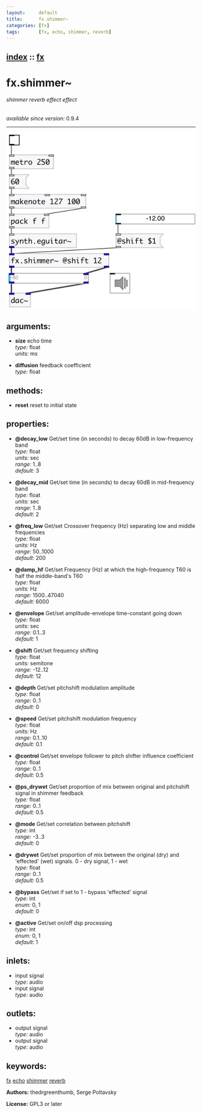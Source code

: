 ```yaml
---
layout:     default
title:      fx.shimmer~
categories: [fx]
tags:       [fx, echo, shimmer, reverb]
---
```

[index](index.html) :: [fx](category_fx.html)
---

# fx.shimmer~

###### shimmer reverb effect effect

*available since version:* 0.9.4

---




[![example](../examples/img/fx.shimmer~.jpg)](../examples/pd/fx.shimmer~.pd)



## arguments:

* **size**
echo time<br>
_type:_ float<br>
_units:_ ms<br>

* **diffusion**
feedback coefficient<br>
_type:_ float<br>



## methods:

* **reset**
reset to initial state<br>




## properties:

* **@decay_low** 
Get/set time (in seconds) to decay 60dB in low-frequency band<br>
_type:_ float<br>
_units:_ sec<br>
_range:_ 1..8<br>
_default:_ 3<br>

* **@decay_mid** 
Get/set time (in seconds) to decay 60dB in mid-frequency band<br>
_type:_ float<br>
_units:_ sec<br>
_range:_ 1..8<br>
_default:_ 2<br>

* **@freq_low** 
Get/set Crossover frequency (Hz) separating low and middle frequencies<br>
_type:_ float<br>
_units:_ Hz<br>
_range:_ 50..1000<br>
_default:_ 200<br>

* **@damp_hf** 
Get/set Frequency (Hz) at which the high-frequency T60 is half the middle-band&#39;s T60<br>
_type:_ float<br>
_units:_ Hz<br>
_range:_ 1500..47040<br>
_default:_ 6000<br>

* **@envelope** 
Get/set amplitude-envelope time-constant going down<br>
_type:_ float<br>
_units:_ sec<br>
_range:_ 0.1..3<br>
_default:_ 1<br>

* **@shift** 
Get/set frequency shifting<br>
_type:_ float<br>
_units:_ semitone<br>
_range:_ -12..12<br>
_default:_ 12<br>

* **@depth** 
Get/set pitchshift modulation amplitude<br>
_type:_ float<br>
_range:_ 0..1<br>
_default:_ 0<br>

* **@speed** 
Get/set pitchshift modulation frequency<br>
_type:_ float<br>
_units:_ Hz<br>
_range:_ 0.1..10<br>
_default:_ 0.1<br>

* **@control** 
Get/set envelope follower to pitch shifter influence coefficient<br>
_type:_ float<br>
_range:_ 0..1<br>
_default:_ 0.5<br>

* **@ps_drywet** 
Get/set proportion of mix between original and pitchshift signal in shimmer feedback<br>
_type:_ float<br>
_range:_ 0..1<br>
_default:_ 0.5<br>

* **@mode** 
Get/set correlation between pitchshift<br>
_type:_ int<br>
_range:_ -3..3<br>
_default:_ 0<br>

* **@drywet** 
Get/set proportion of mix between the original (dry) and &#39;effected&#39; (wet) signals. 0 -
dry signal, 1 - wet<br>
_type:_ float<br>
_range:_ 0..1<br>
_default:_ 0.5<br>

* **@bypass** 
Get/set if set to 1 - bypass &#39;effected&#39; signal<br>
_type:_ int<br>
_enum:_ 0, 1<br>
_default:_ 0<br>

* **@active** 
Get/set on/off dsp processing<br>
_type:_ int<br>
_enum:_ 0, 1<br>
_default:_ 1<br>



## inlets:

* input signal<br>
_type:_ audio
* input signal<br>
_type:_ audio



## outlets:

* output signal<br>
_type:_ audio
* output signal<br>
_type:_ audio



## keywords:

[fx](keywords/fx.html)
[echo](keywords/echo.html)
[shimmer](keywords/shimmer.html)
[reverb](keywords/reverb.html)






**Authors:** thedrgreenthumb, Serge Poltavsky




**License:** GPL3 or later





